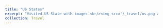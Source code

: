 ```yaml
---
title: "US States"
excerpt: "Visited US State with images <br/><img src='/_travel/us.png'>"
collection: Travel
---
```

